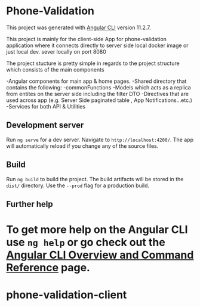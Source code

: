 # Phone-Validation

This project was generated with [Angular CLI](https://github.com/angular/angular-cli) version 11.2.7.

This project is mainly for the client-side App for phone-validation application where it connects directly to server side local docker image or just local dev. sever locally on port 8080

The project stucture is pretty simple in regards to the project structure which consists of the main components

-Angular components for main app & home pages.
-Shared directory that contains the following:
  -commonFunctions
  -Models which acts as a replica from entites on the server side including the filter DTO 
  -Directives that are used across app (e.g. Server Side paginated table , App Notifications...etc.)
  -Services for both API & Utilities
## Development server

Run `ng serve` for a dev server. Navigate to `http://localhost:4200/`. The app will automatically reload if you change any of the source files.

## Build

Run `ng build` to build the project. The build artifacts will be stored in the `dist/` directory. Use the `--prod` flag for a production build.


## Further help

To get more help on the Angular CLI use `ng help` or go check out the [Angular CLI Overview and Command Reference](https://angular.io/cli) page.
=======
# phone-validation-client
